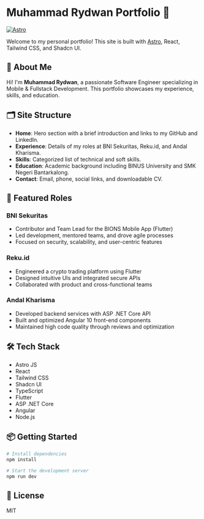 # Muhammad Rydwan Portfolio 🚀

[![Astro](https://img.shields.io/badge/Built%20with-Astro-1a202c?style=for-the-badge&logo=astro&logoColor=white)](https://astro.build/)

Welcome to my personal portfolio! This site is built with [Astro](https://astro.build/), React, Tailwind CSS, and Shadcn UI.

## 🌟 About Me

Hi! I'm **Muhammad Rydwan**, a passionate Software Engineer specializing in Mobile & Fullstack Development. This portfolio showcases my experience, skills, and education.

## 🗂️ Site Structure

- **Home**: Hero section with a brief introduction and links to my GitHub and LinkedIn.
- **Experience**: Details of my roles at BNI Sekuritas, Reku.id, and Andal Kharisma.
- **Skills**: Categorized list of technical and soft skills.
- **Education**: Academic background including BINUS University and SMK Negeri Bantarkalong.
- **Contact**: Email, phone, social links, and downloadable CV.

## 💼 Featured Roles

### BNI Sekuritas
- Contributor and Team Lead for the BIONS Mobile App (Flutter)
- Led development, mentored teams, and drove agile processes
- Focused on security, scalability, and user-centric features

### Reku.id
- Engineered a crypto trading platform using Flutter
- Designed intuitive UIs and integrated secure APIs
- Collaborated with product and cross-functional teams

### Andal Kharisma
- Developed backend services with ASP .NET Core API
- Built and optimized Angular 10 front-end components
- Maintained high code quality through reviews and optimization

## 🛠️ Tech Stack
- Astro JS
- React
- Tailwind CSS
- Shadcn UI
- TypeScript
- Flutter
- ASP .NET Core
- Angular
- Node.js

## 📦 Getting Started

```bash
# Install dependencies
npm install

# Start the development server
npm run dev
```

## 📄 License

MIT
